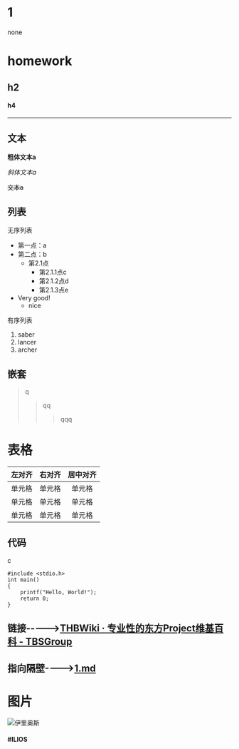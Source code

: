 # 1
none
# homework
## h2 
#### h4 





---




## 文本

**粗体文本a**

*斜体文本a*

~~文本a~~


## 列表

无序列表

+ 第一点：a
+ 第二点：b
  + 第2.1点
    * 第2.1.1点c
    + 第2.1.2点d
    - 第2.1.3点e
+ Very good!
  - nice
  
有序列表

1. saber
2. lancer
3. archer
## 嵌套
> q
> > qq
> > > qqq

# 表格
| 左对齐 | 右对齐 | 居中对齐 |
| :-----| ----: | :----: |
| 单元格 | 单元格 | 单元格 |
| 单元格 | 单元格 | 单元格 |
| 单元格 | 单元格 | 单元格 |
## 代码

c
~~~
#include <stdio.h>
int main()
{
    printf("Hello, World!");
    return 0;
}
~~~
## 链接----->[THBWiki · 专业性的东方Project维基百科 - TBSGroup](https://thwiki.cc/)

## 指向隔壁---->[1.md](https://github.com/HANAMURA123/1/blob/main/1.md)



# 图片
![伊里奥斯](https://gimg2.baidu.com/image_search/src=http%3A%2F%2Farticle.fd.zol-img.com.cn%2Ft_s640x2000%2Fg5%2FM00%2F01%2F0C%2FChMkJldzds-IRtVdAAD74VtG-VMAATEYAFdH0sAAPv5058.jpg&refer=http%3A%2F%2Farticle.fd.zol-img.com.cn&app=2002&size=f9999,10000&q=a80&n=0&g=0n&fmt=jpeg?sec=1622040514&t=50a6e8cde1e1e1ccd4a74873aa689c69)
#### #ILIOS
